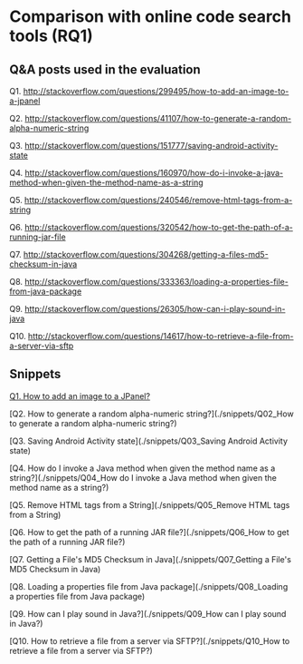 # Comparison with online code search tools (RQ1)

## Q&A posts used in the evaluation

Q1. http://stackoverflow.com/questions/299495/how-to-add-an-image-to-a-jpanel

Q2. http://stackoverflow.com/questions/41107/how-to-generate-a-random-alpha-numeric-string

Q3. http://stackoverflow.com/questions/151777/saving-android-activity-state

Q4. http://stackoverflow.com/questions/160970/how-do-i-invoke-a-java-method-when-given-the-method-name-as-a-string

Q5. http://stackoverflow.com/questions/240546/remove-html-tags-from-a-string

Q6. http://stackoverflow.com/questions/320542/how-to-get-the-path-of-a-running-jar-file

Q7. http://stackoverflow.com/questions/304268/getting-a-files-md5-checksum-in-java

Q8. http://stackoverflow.com/questions/333363/loading-a-properties-file-from-java-package

Q9. http://stackoverflow.com/questions/26305/how-can-i-play-sound-in-java

Q10. http://stackoverflow.com/questions/14617/how-to-retrieve-a-file-from-a-server-via-sftp

## Snippets

[Q1. How to add an image to a JPanel?](LICENSE)

[Q2. How to generate a random alpha-numeric string?](./snippets/Q02_How to generate a random alpha-numeric string?)

[Q3. Saving Android Activity state](./snippets/Q03_Saving Android Activity state)

[Q4. How do I invoke a Java method when given the method name as a string?](./snippets/Q04_How do I invoke a Java method when given the method name as a string?)

[Q5. Remove HTML tags from a String](./snippets/Q05_Remove HTML tags from a String)

[Q6. How to get the path of a running JAR file?](./snippets/Q06_How to get the path of a running JAR file?)

[Q7. Getting a File's MD5 Checksum in Java](./snippets/Q07_Getting a File's MD5 Checksum in Java)

[Q8. Loading a properties file from Java package](./snippets/Q08_Loading a properties file from Java package)

[Q9. How can I play sound in Java?](./snippets/Q09_How can I play sound in Java?)

[Q10. How to retrieve a file from a server via SFTP?](./snippets/Q10_How to retrieve a file from a server via SFTP?)
